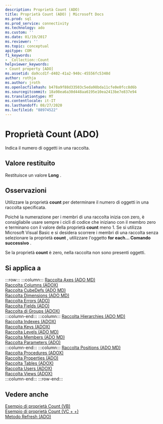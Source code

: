 ```yaml
---
description: Proprietà Count (ADO)
title: Proprietà Count (ADO) | Microsoft Docs
ms.prod: sql
ms.prod_service: connectivity
ms.technology: ado
ms.custom: ''
ms.date: 01/19/2017
ms.reviewer: ''
ms.topic: conceptual
apitype: COM
f1_keywords:
- _Collection::Count
helpviewer_keywords:
- Count property [ADO]
ms.assetid: da9ccd1f-d402-41a2-940c-45556fc5340d
author: rothja
ms.author: jroth
ms.openlocfilehash: b478a9f88d33503c5eda98bda11cfe0e0fcc8d6b
ms.sourcegitcommit: 18a98ea6a30d448aa6195e10ea2413be7e837e94
ms.translationtype: MT
ms.contentlocale: it-IT
ms.lasthandoff: 08/27/2020
ms.locfileid: "88974522"
---
```

# <a name="count-property-ado"></a>Proprietà Count (ADO)
Indica il numero di oggetti in una raccolta.  
  
## <a name="return-value"></a>Valore restituito  
 Restituisce un valore **Long** .  
  
## <a name="remarks"></a>Osservazioni  
 Utilizzare la proprietà **count** per determinare il numero di oggetti in una raccolta specificata.  
  
 Poiché la numerazione per i membri di una raccolta inizia con zero, è consigliabile usare sempre i cicli di codice che iniziano con il membro zero e terminano con il valore della proprietà **count** meno 1. Se si utilizza Microsoft Visual Basic e si desidera scorrere i membri di una raccolta senza selezionare la proprietà **count** , utilizzare l'oggetto **for each... Comando successivo** .  
  
 Se la proprietà **count** è zero, nella raccolta non sono presenti oggetti.  
  
## <a name="applies-to"></a>Si applica a  

:::row:::
    :::column:::
        [Raccolta Axes (ADO MD)](../ado-md-api/axes-collection-ado-md.md)  
        [Raccolta Columns (ADOX)](../adox-api/columns-collection-adox.md)  
        [Raccolta CubeDefs (ADO MD)](../ado-md-api/cubedefs-collection-ado-md.md)  
        [Raccolta Dimensions (ADO MD)](../ado-md-api/dimensions-collection-ado-md.md)  
        [Raccolta Errors (ADO)](./errors-collection-ado.md)  
        [Raccolta Fields (ADO)](./fields-collection-ado.md)  
        [Raccolta di Groups (ADOX)](../adox-api/groups-collection-adox.md)  
    :::column-end:::
    :::column:::
        [Raccolta Hierarchies (ADO MD)](../ado-md-api/hierarchies-collection-ado-md.md)  
        [Raccolta Indexes (ADOX)](../adox-api/indexes-collection-adox.md)  
        [Raccolta Keys (ADOX)](../adox-api/keys-collection-adox.md)  
        [Raccolta Levels (ADO MD)](../ado-md-api/levels-collection-ado-md.md)  
        [Raccolta Members (ADO MD)](../ado-md-api/members-collection-ado-md.md)  
        [Raccolta Parameters (ADO)](./parameters-collection-ado.md)  
    :::column-end:::
    :::column:::
        [Raccolta Positions (ADO MD)](../ado-md-api/positions-collection-ado-md.md)  
        [Raccolta Procedures (ADOX)](../adox-api/procedures-collection-adox.md)  
        [Raccolta Properties (ADO)](./properties-collection-ado.md)  
        [Raccolta Tables (ADOX)](../adox-api/tables-collection-adox.md)  
        [Raccolta Users (ADOX)](../adox-api/users-collection-adox.md)  
        [Raccolta Views (ADOX)](../adox-api/views-collection-adox.md)  
    :::column-end:::
:::row-end:::

## <a name="see-also"></a>Vedere anche  
 [Esempio di proprietà Count (VB)](./count-property-example-vb.md)   
 [Esempio di proprietà Count (VC + +)](./count-property-example-vc.md)   
 [Metodo Refresh (ADO)](./refresh-method-ado.md)